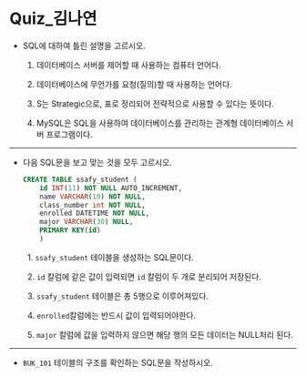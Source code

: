 # Quiz_김나연

- SQL에 대하여 틀린 설명을 고르시오.
  
  1) 데이터베이스 서버를 제어할 때 사용하는 컴퓨터 언어다.
  2. 데이터베이스에 무언가를 요청(질의)할 때 사용하는 언어다.
  
  3. S는 Strategic으로, 표로 정리되어 전략적으로 사용할 수 있다는 뜻이다.
  
  4. MySQL은 SQL을 사용하여 데이터베이스를 관리하는 관계형 데이터베이스 서버 프로그램이다.

---

- 다음 SQL문을 보고 맞는 것을  모두 고르시오.
  
  ```sql
  CREATE TABLE ssafy_student (
      id INT(11) NOT NULL AUTO_INCREMENT,
      name VARCHAR(10) NOT NULL,
      class_number int NOT NULL,
      enrolled DATETIME NOT NULL,
      major VARCHAR(30) NULL,
      PRIMARY KEY(id)
      )
  ```

        1. `ssafy_student` 테이블을 생성하는 SQL문이다.

        2. `id` 칼럼에 같은 값이 입력되면 `id` 칼럼이 두 개로 분리되어 저장된다.

        3. `ssafy_student` 테이블은 총 5행으로 이루어져있다.

        4. `enrolled`칼럼에는 반드시 값이 입력되어야한다.

        5. `major` 칼럼에 값을 입력하지 않으면 해당 행의 모든 데이터는 NULL처리 된다.

---

- `BUK_101` 테이블의 구조를 확인하는 SQL문을 작성하시오.
  
  ```sql
  
  ```
